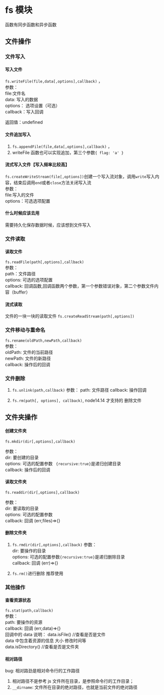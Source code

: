 # fs 模块

函数有同步函数和异步函数

## 文件操作

### 文件写入

#### 写入文件

`fs.writeFile(file,data[,options],callback)` ，  
参数：  
file:文件名  
data: 写入的数据  
options： 选项设置（可选）  
callback：写入回调

返回值：undefined

#### 文件追加写入

1. `fs.appendFile(file,data[,options],callback)` ，
2. writeFile 函数也可以实现追加，第三个参数`{ flag: 'a' }`

#### 流式写入文件【写入频率比较高】

`fs.createWriteStream(file[,options])`创建一个写入流对象，调用`write`写入内容，结束后调用`end`或者`close`方法关闭写入流  
参数：  
file:写入的文件  
options：可选选项配置

#### 什么时候应该去用

需要持久化保存数据时候，应该想到文件写入

### 文件读取

#### 读取文件

`fs.readFile(path[,options],callback)`  
参数：  
path：文件路径  
options: 可选的选项配置  
callback: 回调函数,回调函数两个参数，第一个参数错误对象，第二个参数文件内容（buffer）

#### 流式读取

文件的一块一块的读取文件
`fs.createReadStream(path[,options])`

### 文件移动与重命名

`fs.rename(oldPath,newPath,callback)`  
参数：  
oldPath: 文件的当前路径  
newPath: 文件的新路径  
callback: 操作后的回调

### 文件删除

1. `fs.unlink(path,callback)`
   参数：
   path: 文件路径
   callback: 操作回调

2. `fs.rm(path[, options], callback)`, node14.14 才支持的 删除文件

## 文件夹操作

#### 创建文件夹

`fs.mkdir(dir[,options],callback)`

参数：  
dir: 要创建的目录  
options: 可选的配置参数 ` {recursive:true}`是递归创建目录  
callback: 操作后的回调

#### 读取文件夹

`fs.readdir(dir[,options],callback)`

参数：  
dir: 要读取的目录  
options: 可选的配置参数  
callback: 回调 (err,files)=>{}

#### 删除文件夹

1. `fs.rmdir(dir[,options],callback)`
   参数：  
   dir: 要操作的目录  
   options: 可选的配置参数`{recursive:true}`是递归删除目录  
   callback: 回调 (err)=>{}

2. `fs.rm()`进行删除 推荐使用

### 其他操作

#### 查看资源状态

`fs.stat(path,callback)`  
 参数：  
 path: 要操作的资源  
 callback: 回调 (err,data)=>{}  
回调中的 data 说明：
data.isFile() //查看是否是文件  
data 中包含着资源的信息 大小 修改时间等  
data.isDirectory() //查看是否是文件夹

#### 相对路径

bug: 相对路劲是相对命令行的工作路径

1. 相对路径不是参考 js 文件所在目录，是参照命令行的工作目录；
2. `__dirname`: 文件所在目录的绝对路径，也就是当前文件的绝对路径
